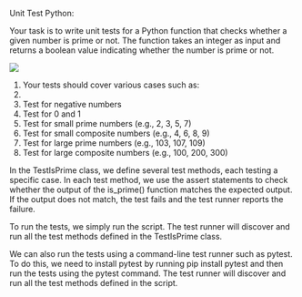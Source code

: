 Unit Test Python:

Your task is to write unit tests for a Python function that checks whether a given number is prime or not. The function takes an integer as input and returns a boolean value indicating whether the number is prime or not.

![](RackMultipart20230313-1-dut45r_html_e1c7618ac5060d7b.png)

1. Your tests should cover various cases such as:
2.
3. Test for negative numbers
4. Test for 0 and 1
5. Test for small prime numbers (e.g., 2, 3, 5, 7)
6. Test for small composite numbers (e.g., 4, 6, 8, 9)
7. Test for large prime numbers (e.g., 103, 107, 109)
8. Test for large composite numbers (e.g., 100, 200, 300)

In the TestIsPrime class, we define several test methods, each testing a specific case. In each test method, we use the assert statements to check whether the output of the is\_prime() function matches the expected output. If the output does not match, the test fails and the test runner reports the failure.

To run the tests, we simply run the script. The test runner will discover and run all the test methods defined in the TestIsPrime class.

We can also run the tests using a command-line test runner such as pytest. To do this, we need to install pytest by running pip install pytest and then run the tests using the pytest command. The test runner will discover and run all the test methods defined in the script.
